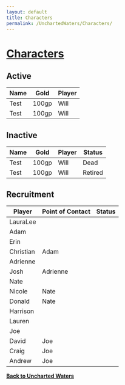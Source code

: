 ```yaml
---
layout: default
title: Characters
permalink: /UnchartedWaters/Characters/
---
```

# [Characters](#characters)
## Active

| **Name** | **Gold** | **Player** |
| -------- | -------- | ---------- |
| Test     | 100gp    | Will       |
| Test     | 100gp    | Will       |

## Inactive

| **Name** | **Gold** | **Player** | **Status** |
| -------- | -------- | ---------- | ---------- |
| Test     | 100gp    | Will       | Dead       |
| Test     | 100gp    | Will       | Retired    |

## Recruitment

| **Player** | **Point of Contact** | **Status** |
| ---------- | -------------------- | ---------- |
| LauraLee   |                      |            |
| Adam       |                      |            |
| Erin       |                      |            |
| Christian  | Adam                 |            |
| Adrienne   |                      |            |
| Josh       | Adrienne             |            |
| Nate       |                      |            |
| Nicole     | Nate                 |            |
| Donald     | Nate                 |            |
| Harrison   |                      |            |
| Lauren     |                      |            |
| Joe        |                      |            |
| David      | Joe                  |            |
| Craig      | Joe                  |            |
| Andrew     | Joe                  |            |

**[Back to Uncharted Waters]({{site.baseurl}}/UnchartedWaters/Index/#uncharted-waters)**